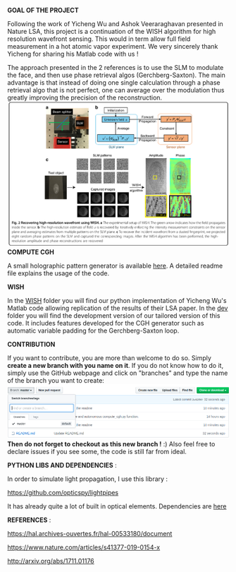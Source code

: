 **GOAL OF THE PROJECT**

Following the work of Yicheng Wu and Ashok Veeraraghavan presented in Nature LSA, this project is a continuation of the WISH algorithm for high resolution wavefront sensing. This would in term allow full field measurement in a hot atomic vapor experiment. We very sincerely thank Yicheng for sharing his Matlab code with us !

The approach presented in the 2 references is to use the SLM to modulate the face, and then use phase retrieval algos (Gerchberg-Saxton). The main advantage is that instead of doing one single calculation through a phase retrieval algo that is not perfect, one can average over the modulation thus greatly improving the precision of the reconstruction. 
![Principle of the algorithm](/images/wish_fig_2.png)
**COMPUTE CGH**

A small holographic pattern generator is available [here](ComputeCGH/compute_cgh.py). A detailed readme file explains the usage of the code.

**WISH**

In the [WISH](WISH/) folder you will find our python implementation of Yicheng Wu's Matlab code allowing replication of the results of their LSA paper. In the [dev](dev/) folder you will find the development version of our tailored version of this code. It includes features developed for the CGH generator such as automatic variable padding for the Gerchberg-Saxton loop.

**CONTRIBUTION**

If you want to contribute, you are more than welcome to do so. Simply **create a new branch with you name on it**. If you do not know how to do it, simply use the GitHub webpage and click on "branches" and type the name of the branch you want to create:
![How do I create a new branch ?](/images/create_branch.png)
**Then do not forget to checkout as this new branch !** :)
Also feel free to declare issues if you see some, the code is still far from ideal.

**PYTHON LIBS AND DEPENDENCIES** :  

In order to simulate light propagation, I use this library : 

https://github.com/opticspy/lightpipes 

It has already quite a lot of built in optical elements. 
Dependencies are [here](setup.py)

**REFERENCES** : 

https://hal.archives-ouvertes.fr/hal-00533180/document 

https://www.nature.com/articles/s41377-019-0154-x 

http://arxiv.org/abs/1711.01176 
